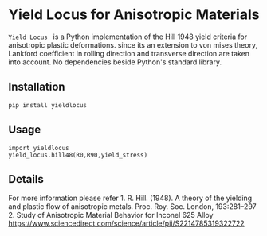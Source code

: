 Yield Locus for Anisotropic Materials
====================================


`Yield Locus ` is a Python implementation of the Hill 1948 yield criteria for anisotropic plastic deformations. 
since its an extension to von mises theory, Lankford coefficient in rolling direction and transverse direction are taken into account.
No dependencies beside Python's standard library.


Installation
------------

```
pip install yieldlocus
```

Usage
-----
```
import yieldlocus
yield_locus.hill48(R0,R90,yield_stress)
```
Details
-----
For more information please refer
	1.	R. Hill. (1948). A theory of the yielding and plastic flow of anisotropic metals. Proc. Roy. Soc. London, 193:281–297
	2.	Study of Anisotropic Material Behavior for Inconel 625 Alloy 
		https://www.sciencedirect.com/science/article/pii/S2214785319322722


